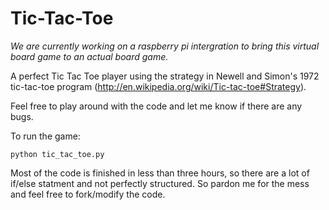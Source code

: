 Tic-Tac-Toe
===========

_We are currently working on a raspberry pi intergration to bring this virtual board game to an actual board game._

A perfect Tic Tac Toe player using the strategy in Newell and Simon's 1972 tic-tac-toe program (http://en.wikipedia.org/wiki/Tic-tac-toe#Strategy).

Feel free to play around with the code and let me know if there are any bugs.

To run the game:
```shell
python tic_tac_toe.py
```

Most of the code is finished in less than three hours, so there are a lot of if/else statment and not perfectly structured. So pardon me for the mess and feel free to fork/modify the code.
